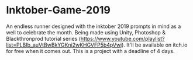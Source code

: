 # Inktober-Game-2019
An endless runner designed with the inktober 2019 prompts in mind as a well to celebrate the month. Being made using Unity, Photoshop & Blackthronprod tutorial series (https://www.youtube.com/playlist?list=PLBIb_auVtBwBkYGKni2wKHGVFP5b4pVwj). It'll be available on itch.io for free when it comes out. This is a project with a deadline of 4 days.
